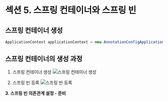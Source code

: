 # 섹션 5. 스프링 컨테이너와 스프링 빈


## 스프링 컨테이너 생성 
```java
ApplicationContext applicationContext = new AnnotationConfigApplicationContext(AppConfig.class);
```

## 스프링 컨테이너의 생성 과정
1. 스프링 컨테이너 생성
![스프링 컨테이너 생성](https://github.com/user-attachments/assets/5ac5956c-244e-4534-9aa4-162e6c32823b)

2. 스프링 빈 등록
![스프링 빈 등록](https://github.com/user-attachments/assets/d65947f6-10bb-4585-aa69-fc25d0bce154)

**3. 스프링 빈 의존관계 설정 - 준비**